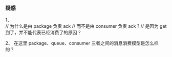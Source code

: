 ### 疑惑

1、	
	// 为什么是由 package 负责 ack 
	// 而不是由 consumer 负责 ack ?
	// 是因为 get 到了，并不能代表已经消费了的原因？

2、 在这里 package、queue、consumer 三者之间的消息消费模型是怎么样的？


